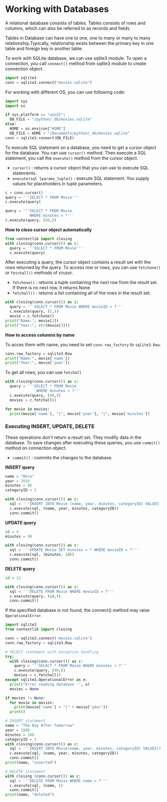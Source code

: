 # Working with Databases

A relational database consists of tables. Tables consists of rows and columns, which can also be referred to as records and fields.

Tables in Database can have one to one, one to many or many to many relationship.Typically, relationship exists between the primary key in one table and foreign key in another table.

To work with SQLite database, we can use sqlite3 module.
To open a connection, you call `connect()` method from sqlite3 module to create connection object.

```python
import sqlite3
conn = sqlite3.connect("movies.sqlite")
```

For working with different OS, you can use following code:

```python
import sys
import os

if sys.platform == "win32":
  DB_FILE = "/python/_db/movies.sqlite"
else:
  HOME = os.environ["HOME"]
  DB_FILE = HOME + "/Documents/python/_db/movies.sqlite"
conn = sqlite3.connect(DB_FILE)
```

To execute SQL statement on a database, you need to get a cursor object for the database. You can use `cursor()` method. Then execute a SQL statement, you call the `execute()` method from the cursor object.

- `cursor()` : returns a cursor object that you can use to execute SQL statements.
- `execute(sql [params_tuple])` : execute SQL statement. You supply values for placeholders in tuple parameters.

```python
c = conn.cursor()
query = '''SELECT * FROM Movie'''
c.execute(query)
```

```python
query = '''SELECT * FROM Movie
           WHERE minutes < ?'''
c.execute(query, (90,))
```

**How to close cursor object automatically**

```python
from contextlib import closing
with closing(conn.cursor()) as c:
  query = '''SELECT * FROM Movie'''
  c.execute(query)
```

After executing a query, the cursor object contains a result set with the rows returned by the query. To access row or rows, you can use `fetchone()` or `fetchall()` methods of crusor.

- `fetchone()` : returns a tuple containing the next row from the result set. If there is no next row, it returns None
- `fetchall()` : returns a list containing all of the rows in the result set.

```python
with closing(conn.cursor()) as c:
  query = '''SELECT * FROM Movie WHERE movieID = ?'''
  c.execute(query, (5,))
  movie = c.fetchone()
print("Name:", movie[2])
print("Year:", str(movie[3]))
```

**How to access columns by name**

To acces them with name, you need to set `conn.row_factory` to `sqlite3.Row`.

```python
conn.row_factory = sqlite3.Row
print("Name:", movie['name'])
print("Year:", movie['year'])
```

To get all rows, you can use `fetchall`

```python
with closing(conn.cursor()) as c:
  query = '''SELECT * FROM Movie
              WHERE minutes < ?'''
  c.execute(query, (90,))
  movies = c.fetchall()

for movie in movies:
  print(movie['name'], "|", movie['year'], "|", movie['minutes'])
```

### Executing INSERT, UPDATE, DELETE

These operations don't return a result set. They modify data in the database.
To save changes after executing these queries, you use `commit()` method on connection object.

- `commit()` : commits the changes to the database.

**INSERT query**

```python
name = "Hero"
year = 2016
minutes = 96
categoryID = 2

with closing(conn.cursor()) as c:
  sql = '''INSERT INTO Movie (name, year, minutes, categoryID) VALUES (?, ?, ?, ?)'''
  c.execute(sql, (name, year, minutes, categoryID))
  conn.commit()
```

**UPDATE query**

```python
id = 4
minutes = 90

with closing(conn.cursor()) as c:
  sql = '''UPDATE Movie SET minutes = ? WHERE movieID = ?'''
  c.execute(sql, (minutes, id))
  conn.commit()
```

**DELETE query**

```python
id = 12

with closing(conn.cursor()) as c:
  sql = '''DELETE FROM Movie WHERE movieID = ?'''
  c.execute(query, (id,))
  conn.commit()
```

If the specified database is not found, the connect() method may raise `OperationalError`.

```python
import sqlite3
from contextlib import closing

conn = sqlite3.connect('movies.sqlite')
conn.row_factory = sqlite3.Row

# SELECT statement with exception handling
try:
  with closing(conn.cursor()) as c:
    query = '''SELECT * FROM Movie WHERE minutes < ?'''
    c.execute(query, (90,))
    movies = c.fetchall()
except sqlite3.OperationalError as e:
  print("Error reading database -", e)
  movies = None

if movies != None:
  for movie in movies:
    print(movie['name'] + "|" + movie['year'])
  print()

# INSERT statement
name = "The Day After Tomorrow"
year = 1988
minutes = 108
categoryID = 1
with closing(conn.cursor()) as c:
  sql = '''INSERT INTO Movie(name, year, minutes, categoryID) VALUES(?, ?, ?, ?)'''
  c.execute(sql, (name, year, minutes, categoryID))
  conn.commit()
print(name, "inserted")

# DELETE statement
with closing (conn.cursor()) as c:
  sql = '''DELETE FROM Movie WHERE name = ?'''
  c.execute(sql, (name, ))
  conn.commit()
print(name, "deleted")
